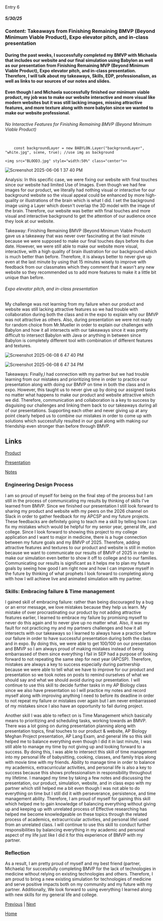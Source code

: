 Entry 6
##### 5/30/25

### Content: Takeaways from Finishing Remaining BMVP (Beyond Minimum Viable Product), Expo elevator pitch, and in-class presentation

#### During the past weeks, I successfully completed my BMVP with Michaela that includes our website and our final simulation using Babylon as well as our presentation from Finishing Remaining MVP (Beyond Minimum Viable Product), Expo elevator pitch, and in-class presentation. Therefore, I will talk about my takeaways, Skills, EDP, professionalism, as well as links to our sources of our notes and slides. 

#### Even though I and Michaela successfully finished our minimum viable product, my job was to make our website interactive and more visual like modern websites but it was still lacking images, missing attractive features, and more texture along with more babylon since we wanted to make our website professional. 
###### No Interactive Features for Finishing Remaining BMVP (Beyond Minimum Viable Product)

``` JS

    const backgroundLayer = new BABYLON.Layer("backgroundLayer", "white.jpg", scene, true); //use img as background

<img src="BLOOD3.jpg" style="width:50%" class="center">>
```
![Screenshot 2025-06-06 1 37 40 PM](https://github.com/user-attachments/assets/2e116969-be44-4371-aa19-3dfad8085189)


Analysis: In this specific case, we were fixing our website with final touches since our website had limited Use of Images. Even though we had few images for our product, we literally had nothing visual or interactive for our background website so the visual appeal could be enhanced by more high-quality or illustrations of the brain which is what I did. I set the background image using a Layer which doesn't overlap the 3D model with the image of the brain. Therefore, our website was better with final touches and more visual and interactive background to get the attention of our audience once they look at our website.

Takeaway: Finishing Remaining BMVP (Beyond Minimum Viable Product) gave us a takeaway that was never over fascinating at the last minute because we were supposed to make our final touches days before its due date. However, we were still able to make our website more visual, interactive, with a high quality of brain illustration for our background which is much better than before. Therefore, it is always better to never give up even at the last minute by using that 15 minutes wisely to improve with feedback from our classmates which they comment that it wasn't any new website so they recommended us to add more features to make it a little bit unique than before.


###### Expo elevator pitch, and in-class presentation

My challenge was not learning from my failure when our product and website was still lacking attractive features so we had trouble with collaboration during both the class and in the expo to explain why our BMVP was not attractive as others. Also, during presentation we were not ready for random choice from Mr.Mueller in order to explain our challenges with Babylon and how it all intersects with our takeaways since it was pretty difficult to intersect Babylon with Java or anything in between since Babylon is completely different tool with combination of different features and textures.  

![Screenshot 2025-06-08 6 47 40 PM](https://github.com/user-attachments/assets/7ca915a0-7abd-4263-82e9-39e029557563)

![Screenshot 2025-06-08 6 47 34 PM](https://github.com/user-attachments/assets/ca5c2e82-b1cf-49fd-a4e2-c76134a02123)


Takeaways: Finally,I had connection with my partner but we had trouble learning from our mistakes and prioritizing time in order to practice our presentation along with doing our BMVP on time in both the class and in expo. However, this taught us to never give up by doing our assigned tasks no matter what happens to make our product and website attractive which we did. Therefore, communication and collaboration is a key to success by disguising our challenges and linking them back to our takeaways during all of our presentations. Supporting each other and never giving up at any point clearly helped us to combine our mistakes in order to come up with solutions which successfully resulted in our goal along with making our friendship even stronger than before through BMVP. 

## Links

[Product](https://drive.google.com/file/d/1UIKJ-Nkvs8_MwtEqwRmDLJiV7mFB_3QD/view)

[Presentation](https://docs.google.com/presentation/d/1GjRuum40-J1fS3SfWq6IdnIMmfQhBaFJrWBQh-q9T4Q/edit?usp=sharing)

[Notes](https://docs.google.com/document/d/1Pb5fPYlukAslMq2zAOSlGyQSdoqXcjylQGjlWWHmxgk/edit?usp=sharing)

### Engineering Design Process

I am so proud of myself for being on the final step of the process but I am still in the process of communicating my results by thinking of skills I've learned from BMVP. Since we finished our presentation I still look forward to sharing my product and website with my peers on the 2026 channel on Slack in order to gather feedback for my APCSP and my future projects. These feedbacks are definitely going to teach me a skill by telling how I can fix my mistakes which would be helpful for my senior year, general life, and college. Since I look forward to showing this project to my college application and I want to major in medicine, there is a huge connection between my future goals and my BMVP of 2025. Therefore, adding attractive features and textures to our product and website is still in motion because we want to communicate our results of BMVP of 2025 in order to make our simulation even better to show it off to college and to our families. Communicating our results is significant as it helps me to plan my future goals by seeing how good I am right now and how I can improve myself in the future by thinking of what prophets I look forward to completing along with how I will achieve live and animated simulation with my partner.

### Skills: Embracing failure & Time management
I gained skill of embracing failure: rather than being discouraged by a bug or an error message, we love mistakes because they help us learn. My mistake of over procrastinating our product by not adding attractive features earlier, I learned to embrace my failure by promising myself to never do this again and to never give up no matter what. Also, it was my fault for not practicing my and my partners challenges and how it all intersects with our takeaways so I learned to always have a practice before our failure in order to have successful presentation during both the class and in expo. By doing this, we were able to get 100/100 on our presentation and BMVP so I am always proud of making mistakes instead of being embarrassed of them since everything I fail in SEP had a purpose of looking forward to not repeating the same step for next year (APCSP). Therefore, mistakes are always a key to success especially during partnership because we were able to tell what we have to improve for our product and presentation so we took notes on posts to remind ourselves of what we should say and what we should avoid during our presentation.  I will continue to use this skill to decide further tasks in my AP Biology class since we also have presentation so I will practice my notes and record myself along with improving anything I need to before its deadline in order to not repeat my failure or mistakes over again but I am never embarrassed of my mistakes since I also have an opportunity to fail during project.

Another skill I was able to reflect on is Time Management which basically means to prioritizing and scheduling tasks, working towards an BMVP. There was a lot going on during presentation planning along with presentation topics, final touches to our product & website, AP Biology Meghan Project presentation, AP Lang Exam, and general life so this skill helped me to balance everything even though I did it in last minute, I was still able to manage my time by not giving up and looking forward to a success. By doing this, I was able to intersect this skill of time management into my personal life of babysitting, cooking, classes, and family trips along with movie time with my friends. Ability to manage time in order to balance my academics, extracurricular activities, and personal life is also a key to success because this shows professionalism in responsibility throughout my lifetime. I managed my time by taking a few notes and discussing the presentation, our product, simulation, website, and in class expo with my partner which still helped me a bit even though I was not able to do everything on time but I still did it with perseverance, persistence, and time management ability. Therefore, I am proud of myself for gaining this skill which helped me to gain knowledge of balancing everything without giving up and keeping up with unrelated process of Effective researching has helped me become knowledgeable on these topics through the related process of academics, extracurricular activities, and personal lifeI used from an unrelated class. I will continue to use this skill to conduct further responsibilities by balancing everything in my academic and personal aspect of my life just like I did it for this experience of BMVP with my partner.

### Reflection

As a result, I am pretty proud of myself and my best friend (partner, Michaela) for successfully completing BMVP for the lack of technologies in medicine without relying on existing technologies and others. Therefore, I am proud to bring a new existing simulation for technologies of medicine and serve positive impacts both on my community and my future with my partner. Additionally, We look forward to using everything I learned along with new skills for my general life and college.

[Previous](entry05.md) | [Next](entry07.md)

[Home](../README.md)
